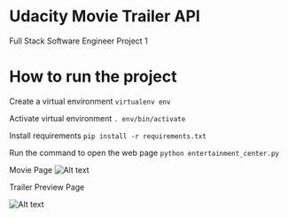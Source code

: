 # Udacity Movie Trailer API
Full Stack Software Engineer Project 1

# How to run the project
Create a virtual environment
```virtualenv env```

Activate virtual environment
```. env/bin/activate ```

Install requirements
```pip install -r requirements.txt```

Run the command to open the web page
```python entertainment_center.py ```

Movie Page
![Alt text](/screenshots/movie.png?raw=true "Optional Title")


Trailer Preview Page

![Alt text](/screenshots/trailer.png?raw=true "Optional Title")
